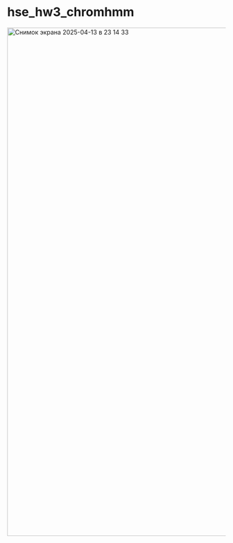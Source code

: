 # hse_hw3_chromhmm



<img width="1173" alt="Снимок экрана 2025-04-13 в 23 14 33" src="https://github.com/user-attachments/assets/a96a1a12-06b4-4324-a185-28b1b157f773" />
